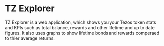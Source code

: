 # TZ Explorer

TZ Explorer is a web application, which shows you your Tezos token stats and KPIs such as total balance, rewards and other lifetime and up to date figures.
It also uses graphs to show lifetime bonds and rewards comperaed to thier average returns.
